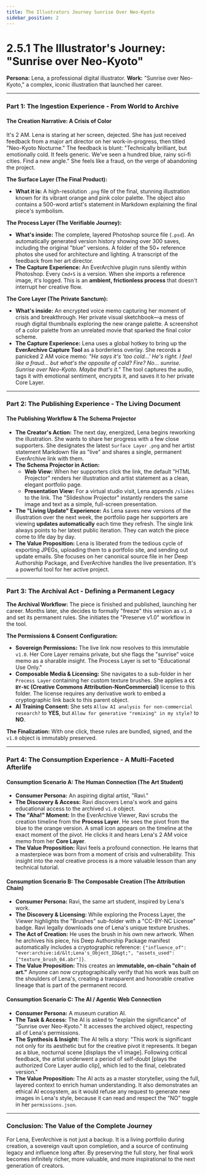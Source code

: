 ```yaml
---
title: The Illustrators Journey Sunrise Over Neo-Kyoto
sidebar_position: 2
---
```


# 2.5.1 The Illustrator's Journey: "Sunrise over Neo-Kyoto"

**Persona:** Lena, a professional digital illustrator.
**Work:** "Sunrise over Neo-Kyoto," a complex, iconic illustration that launched her career.

---

### **Part 1: The Ingestion Experience - From World to Archive**

#### **The Creation Narrative: A Crisis of Color**
It's 2 AM. Lena is staring at her screen, dejected. She has just received feedback from a major art director on her work-in-progress, then titled "Neo-Kyoto Nocturne." The feedback is blunt: "Technically brilliant, but emotionally cold. It feels generic. We've seen a hundred blue, rainy sci-fi cities. Find a new angle." She feels like a fraud, on the verge of abandoning the project.

**The Surface Layer (The Final Product):**
*   **What it is:** A high-resolution `.png` file of the final, stunning illustration known for its vibrant orange and pink color palette. The object also contains a 500-word artist's statement in Markdown explaining the final piece's symbolism.

**The Process Layer (The Verifiable Journey):**
*   **What's inside:** The complete, layered Photoshop source file (`.psd`). An automatically generated version history showing over 300 saves, including the original "blue" versions. A folder of the 50+ reference photos she used for architecture and lighting. A transcript of the feedback from her art director.
*   **The Capture Experience:** An EverArchive plugin runs silently within Photoshop. Every `Cmd+S` is a version. When she imports a reference image, it's logged. This is an **ambient, frictionless process** that doesn't interrupt her creative flow.

**The Core Layer (The Private Sanctum):**
*   **What's inside:** An encrypted voice memo capturing her moment of crisis and breakthrough. Her private visual sketchbook—a mess of rough digital thumbnails exploring the new orange palette. A screenshot of a color palette from an unrelated movie that sparked the final color scheme.
*   **The Capture Experience:** Lena uses a global hotkey to bring up the **EverArchive Capture Tool** as a borderless overlay. She records a panicked 2 AM voice memo: *"He says it's 'too cold...' He's right. I feel like a fraud... but what's the opposite of cold? Fire? No... sunrise. Sunrise over Neo-Kyoto. Maybe that's it."* The tool captures the audio, tags it with emotional sentiment, encrypts it, and saves it to her private Core Layer.

---

### **Part 2: The Publishing Experience - The Living Document**

#### **The Publishing Workflow & The Schema Projector**
*   **The Creator's Action:** The next day, energized, Lena begins reworking the illustration. She wants to share her progress with a few close supporters. She designates the latest `Surface Layer` `.png` and her artist statement Markdown file as "live" and shares a single, permanent EverArchive link with them.
*   **The Schema Projector in Action:**
    *   **Web View:** When her supporters click the link, the default "HTML Projector" renders her illustration and artist statement as a clean, elegant portfolio page.
    *   **Presentation View:** For a virtual studio visit, Lena appends `/slides` to the link. The "Slideshow Projector" instantly renders the same image and text as a simple, full-screen presentation.
*   **The "Living Update" Experience:** As Lena saves new versions of the illustration over the next week, the portfolio page her supporters are viewing **updates automatically** each time they refresh. The single link always points to her latest public iteration. They can watch the piece come to life day by day.
*   **The Value Proposition:** Lena is liberated from the tedious cycle of exporting JPEGs, uploading them to a portfolio site, and sending out update emails. She focuses on her canonical source file in her Deep Authorship Package, and EverArchive handles the live presentation. It's a powerful tool for her active project.

---

### **Part 3: The Archival Act - Defining a Permanent Legacy**

**The Archival Workflow:**
The piece is finished and published, launching her career. Months later, she decides to formally "freeze" this version as `v1.0` and set its permanent rules. She initiates the "Preserve v1.0" workflow in the tool.

**The Permissions & Consent Configuration:**
*   **Sovereign Permissions:** The live link now resolves to this immutable `v1.0`. Her Core Layer remains private, but she flags the "sunrise" voice memo as a sharable insight. The Process Layer is set to "Educational Use Only."
*   **Composable Media & Licensing:** She navigates to a sub-folder in her `Process Layer` containing her custom texture brushes. She applies a **`CC BY-NC` (Creative Commons Attribution-NonCommercial)** license to this folder. The license requires any derivative work to embed a cryptographic link back to this parent object.
*   **AI Training Consent:** She sets `Allow AI analysis for non-commercial research?` to **YES**, but `Allow for generative "remixing" in my style?` to **NO**.

**The Finalization:**
With one click, these rules are bundled, signed, and the `v1.0` object is immutably preserved.

---

### **Part 4: The Consumption Experience - A Multi-Faceted Afterlife**

#### **Consumption Scenario A: The Human Connection (The Art Student)**
*   **Consumer Persona:** An aspiring digital artist, "Ravi."
*   **The Discovery & Access:** Ravi discovers Lena's work and gains educational access to the archived `v1.0` object.
*   **The "Aha!" Moment:** In the EverArchive Viewer, Ravi scrubs the creation timeline from the **Process Layer**. He sees the pivot from the blue to the orange version. A small icon appears on the timeline at the exact moment of the pivot. He clicks it and hears Lena's 2 AM voice memo from her **Core Layer**.
*   **The Value Proposition:** Ravi feels a profound connection. He learns that a masterpiece was born from a moment of crisis and vulnerability. This insight into the *real* creative process is a more valuable lesson than any technical tutorial.

#### **Consumption Scenario B: The Composable Creation (The Attribution Chain)**
*   **Consumer Persona:** Ravi, the same art student, inspired by Lena's work.
*   **The Discovery & Licensing:** While exploring the Process Layer, the Viewer highlights the "Brushes" sub-folder with a "CC-BY-NC License" badge. Ravi legally downloads one of Lena's unique texture brushes.
*   **The Act of Creation:** He uses the brush in his own new artwork. When he archives his piece, his Deep Authorship Package manifest automatically includes a cryptographic reference: `{"influence_of": "ever:archive:id/&lt;Lena's_Object_ID&gt;", "assets_used": ["texture_brush_04.abr"]}`.
*   **The Value Proposition:** This creates an **immutable, on-chain "chain of art."** Anyone can now cryptographically verify that his work was built on the shoulders of Lena's, creating a transparent and honorable creative lineage that is part of the permanent record.

#### **Consumption Scenario C: The AI / Agentic Web Connection**
*   **Consumer Persona:** A museum curation AI.
*   **The Task & Access:** The AI is asked to "explain the significance" of "Sunrise over Neo-Kyoto." It accesses the archived object, respecting all of Lena's permissions.
*   **The Synthesis & Insight:** The AI tells a story: "This work is significant not only for its aesthetic but for the creative pivot it represents. It began as a blue, nocturnal scene [displays the v1 image]. Following critical feedback, the artist underwent a period of self-doubt [plays the authorized Core Layer audio clip], which led to the final, celebrated version."
*   **The Value Proposition:** The AI acts as a master storyteller, using the full, layered context to enrich human understanding. It also demonstrates an ethical AI ecosystem, as it would refuse any request to generate new images in Lena's style, because it can read and respect the "NO" toggle in her `permissions.json`.
---

### **Conclusion: The Value of the Complete Journey**
For Lena, EverArchive is not just a backup. It is a living portfolio during creation, a sovereign vault upon completion, and a source of continuing legacy and influence long after. By preserving the full story, her final work becomes infinitely richer, more valuable, and more inspirational to the next generation of creators.
